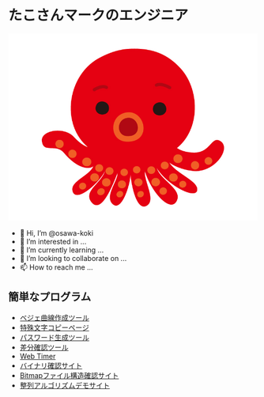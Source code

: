 # たこさんマークのエンジニア

![たこさん](/property/タコ.jpg)  

- 👋 Hi, I’m @osawa-koki
- 👀 I’m interested in ...
- 🌱 I’m currently learning ...
- 💞️ I’m looking to collaborate on ...
- 📫 How to reach me ...

## 簡単なプログラム

- [ベジェ曲線作成ツール](https://osawa-koki.github.io/bezier-maker.js/)
- [特殊文字コピーページ](https://osawa-koki.github.io/special-char.ts/)
- [パスワード生成ツール](https://osawa-koki.github.io/password-generator.elm/)
- [差分確認ツール](https://osawa-koki.github.io/diff.js/)
- [Web Timer](https://osawa-koki.github.io/Web-Timer/)
- [バイナリ確認サイト](https://osawa-koki.github.io/binarySheet.ts/)
- [Bitmapファイル構造確認サイト](https://osawa-koki.github.io/BitmapSheet.ts/)
- [整列アルゴリズムデモサイト](https://osawa-koki.github.io/sorter-demo.ts/)
